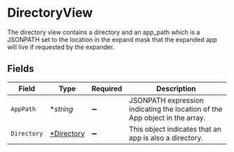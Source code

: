# DirectoryView

The directory view contains a directory and an app_path which is a JSONPATH set to the location in the expand mask that the expanded app will live if requested by the expander.


## Fields

| Field                                                                        | Type                                                                         | Required                                                                     | Description                                                                  |
| ---------------------------------------------------------------------------- | ---------------------------------------------------------------------------- | ---------------------------------------------------------------------------- | ---------------------------------------------------------------------------- |
| `AppPath`                                                                    | **string*                                                                    | :heavy_minus_sign:                                                           | JSONPATH expression indicating the location of the App object in the  array. |
| `Directory`                                                                  | [*Directory](../../models/shared/directory.md)                               | :heavy_minus_sign:                                                           | This object indicates that an app is also a directory.                       |